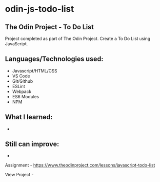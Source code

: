 # odin-js-todo-list
## The Odin Project - To Do List

Project completed as part of The Odin Project. Create a To Do List using JavaScript.

## Languages/Technologies used:
 - Javascript/HTML/CSS
 - VS Code
 - Git/Github
 - ESLint
 - Webpack
 - ES6 Modules
 - NPM

## What I learned:
 - 

## Still can improve:
 - 

Assignment - https://www.theodinproject.com/lessons/javascript-todo-list

View Project - 